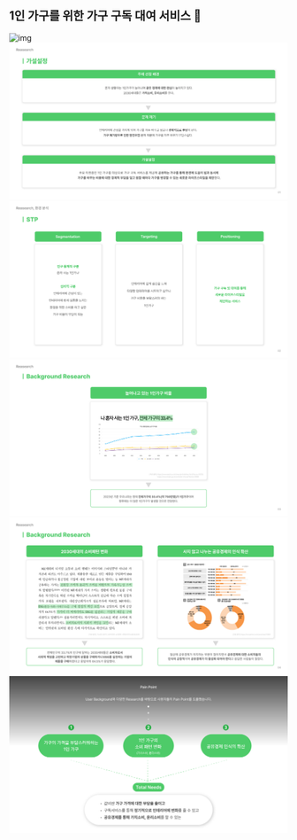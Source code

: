 ## 1인 가구를 위한 가구 구독 대여 서비스 👋

<img src="https://github.com/KAGU2024/.github/blob/main/profile/Slide%2016_9%20-%201.svg" alt="img"/>
<img src="https://github.com/KAGU2024/.github/blob/main/profile/Slide%2016_9%20-%2023.svg" alt="img"/>
<img src="https://github.com/KAGU2024/.github/blob/main/profile/Slide%2016_9%20-%205.svg" alt="img"/>
<img src="https://github.com/KAGU2024/.github/blob/main/profile/Slide%2016_9%20-%203.svg" alt="img"/>
<img src="https://github.com/KAGU2024/.github/blob/main/profile/Slide%2016_9%20-%204.svg" alt="img"/>
<img src="https://github.com/KAGU2024/.github/blob/main/profile/Problem.svg" alt="img"/>

